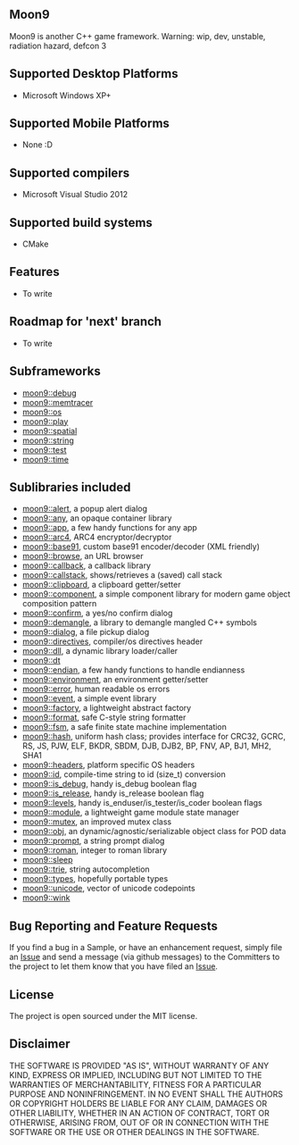 ## Moon9
Moon9 is another C++ game framework. Warning: wip, dev, unstable, radiation hazard, defcon 3

## Supported Desktop Platforms
- Microsoft Windows XP+

## Supported Mobile Platforms
- None :D

## Supported compilers
- Microsoft Visual Studio 2012

## Supported build systems
- CMake

## Features
- To write

## Roadmap for 'next' branch
- To write

## Subframeworks
- [moon9::debug](https://github.com/r-lyeh/moon9/tree/master/src/moon9/debug)
- [moon9::memtracer](https://github.com/r-lyeh/moon9/tree/master/src/moon9/memtracer)
- [moon9::os](https://github.com/r-lyeh/moon9/tree/master/src/moon9/os)
- [moon9::play](https://github.com/r-lyeh/moon9/tree/master/src/moon9/play)
- [moon9::spatial](https://github.com/r-lyeh/moon9/tree/master/src/moon9/spatial)
- [moon9::string](https://github.com/r-lyeh/moon9/tree/master/src/moon9/string)
- [moon9::test](https://github.com/r-lyeh/moon9/tree/master/src/moon9/test)
- [moon9::time](https://github.com/r-lyeh/moon9/tree/master/src/moon9/time)

## Sublibraries included

- [moon9::alert](https://github.com/r-lyeh/moon9/tree/master/src/moon9/os/alert), a popup alert dialog
- [moon9::any](https://github.com/r-lyeh/moon9/tree/master/src/moon9/play/factory/any), an opaque container library
- [moon9::app](https://github.com/r-lyeh/moon9/tree/master/src/moon9/os/app), a few handy functions for any app
- [moon9::arc4](https://github.com/r-lyeh/moon9/tree/master/src/moon9/string/arc4), ARC4 encryptor/decryptor
- [moon9::base91](https://github.com/r-lyeh/moon9/tree/master/src/moon9/string/base91), custom base91 encoder/decoder (XML friendly)
- [moon9::browse](https://github.com/r-lyeh/moon9/tree/master/src/moon9/os/browse), an URL browser
- [moon9::callback](https://github.com/r-lyeh/moon9/tree/master/src/moon9/play/callback), a callback library
- [moon9::callstack](https://github.com/r-lyeh/moon9/tree/master/src/moon9/debug/callstack), shows/retrieves a (saved) call stack
- [moon9::clipboard](https://github.com/r-lyeh/moon9/tree/master/src/moon9/os/levels/clipboard), a clipboard getter/setter
- [moon9::component](https://github.com/r-lyeh/moon9/tree/master/src/moon9/play/component), a simple component library for modern game object composition pattern
- [moon9::confirm](https://github.com/r-lyeh/moon9/tree/master/src/moon9/os/confirm), a yes/no confirm dialog
- [moon9::demangle](https://github.com/r-lyeh/moon9/tree/master/src/moon9/debug/callstack/demangle), a library to demangle mangled C++ symbols
- [moon9::dialog](https://github.com/r-lyeh/moon9/tree/master/src/moon9/os/dialog), a file pickup dialog
- [moon9::directives](https://github.com/r-lyeh/moon9/tree/master/src/moon9/os/endian/directives), compiler/os directives header
- [moon9::dll](https://github.com/r-lyeh/moon9/tree/master/src/moon9/os/dll), a dynamic library loader/caller
- [moon9::dt](https://github.com/r-lyeh/moon9/tree/master/src/moon9/time/dt)
- [moon9::endian](https://github.com/r-lyeh/moon9/tree/master/src/moon9/os/endian), a few handy functions to handle endianness
- [moon9::environment](https://github.com/r-lyeh/moon9/tree/master/src/moon9/os/levels/environment), an environment getter/setter
- [moon9::error](https://github.com/r-lyeh/moon9/tree/master/src/moon9/os/error), human readable os errors
- [moon9::event](https://github.com/r-lyeh/moon9/tree/master/src/moon9/play/event), a simple event library
- [moon9::factory](https://github.com/r-lyeh/moon9/tree/master/src/moon9/play/factory), a lightweight abstract factory
- [moon9::format](https://github.com/r-lyeh/moon9/tree/master/src/moon9/string/format), safe C-style string formatter
- [moon9::fsm](https://github.com/r-lyeh/moon9/tree/master/src/moon9/play/fsm), a safe finite state machine implementation
- [moon9::hash](https://github.com/r-lyeh/moon9/tree/master/src/moon9/string/hash), uniform hash class; provides interface for CRC32, GCRC, RS, JS, PJW, ELF, BKDR, SBDM, DJB, DJB2, BP, FNV, AP, BJ1, MH2, SHA1
- [moon9::headers](https://github.com/r-lyeh/moon9/tree/master/src/moon9/os/headers), platform specific OS headers
- [moon9::id](https://github.com/r-lyeh/moon9/tree/master/src/moon9/string/id), compile-time string to id (size_t) conversion
- [moon9::is_debug](https://github.com/r-lyeh/moon9/tree/master/src/moon9/debug/is_debug), handy is_debug boolean flag
- [moon9::is_release](https://github.com/r-lyeh/moon9/tree/master/src/moon9/debug/is_release), handy is_release boolean flag
- [moon9::levels](https://github.com/r-lyeh/moon9/tree/master/src/moon9/os/levels), handy is_enduser/is_tester/is_coder boolean flags
- [moon9::module](https://github.com/r-lyeh/moon9/tree/master/src/moon9/play/module), a lightweight game module state manager
- [moon9::mutex](https://github.com/r-lyeh/moon9/tree/master/src/moon9/os/mutex), an improved mutex class
- [moon9::obj](https://github.com/r-lyeh/moon9/tree/master/src/moon9/play/obj), an dynamic/agnostic/serializable object class for POD data
- [moon9::prompt](https://github.com/r-lyeh/moon9/tree/master/src/moon9/os/prompt), a string prompt dialog
- [moon9::roman](https://github.com/r-lyeh/moon9/tree/master/src/moon9/string/roman), integer to roman library
- [moon9::sleep](https://github.com/r-lyeh/moon9/tree/master/src/moon9/time/sleep)
- [moon9::trie](https://github.com/r-lyeh/moon9/tree/master/src/moon9/string/trie), string autocompletion
- [moon9::types](https://github.com/r-lyeh/moon9/tree/master/src/moon9/os/endian/types), hopefully portable types
- [moon9::unicode](https://github.com/r-lyeh/moon9/tree/master/src/moon9/string/unicode), vector of unicode codepoints
- [moon9::wink](https://github.com/r-lyeh/moon9/tree/master/src/moon9/wink/sleep)

## Bug Reporting and Feature Requests
If you find a bug in a Sample, or have an enhancement request, simply file an
[Issue](https://github.com/r-lyeh/moon9/issues) and send a message (via github messages)
to the Committers to the project to let them know that you have filed
an [Issue](https://github.com/r-lyeh/moon9/issues).

## License
The project is open sourced under the MIT license.

## Disclaimer
THE SOFTWARE IS PROVIDED "AS IS", WITHOUT WARRANTY OF ANY KIND, EXPRESS OR IMPLIED,
INCLUDING BUT NOT LIMITED TO THE WARRANTIES OF MERCHANTABILITY, FITNESS FOR A
PARTICULAR PURPOSE AND NONINFRINGEMENT. IN NO EVENT SHALL THE AUTHORS OR COPYRIGHT
HOLDERS BE LIABLE FOR ANY CLAIM, DAMAGES OR OTHER LIABILITY, WHETHER IN AN ACTION OF CONTRACT,
TORT OR OTHERWISE, ARISING FROM, OUT OF OR IN CONNECTION WITH THE SOFTWARE OR THE USE OR
OTHER DEALINGS IN THE SOFTWARE.
